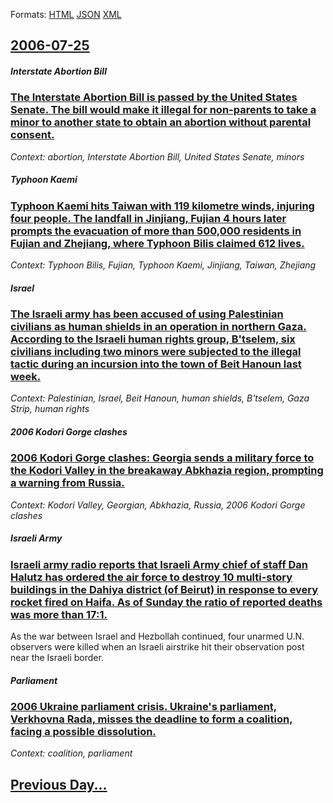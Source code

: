 
Formats: [HTML](2006/07/25/index.html)  [JSON](2006/07/25/index.json)  [XML](2006/07/25/index.xml)  

## [2006-07-25](/news/2006/07/25/index.md)

##### Interstate Abortion Bill
### [ The Interstate Abortion Bill is passed by the United States Senate. The bill would make it illegal for non-parents to take a minor to another state to obtain an abortion without parental consent. ](/news/2006/07/25/the-interstate-abortion-bill-is-passed-by-the-united-states-senate-the-bill-would-make-it-illegal-for-non-parents-to-take-a-minor-to-anoth.md)
_Context: abortion, Interstate Abortion Bill, United States Senate, minors_

##### Typhoon Kaemi
### [ Typhoon Kaemi hits Taiwan with 119 kilometre winds, injuring four people. The landfall in Jinjiang, Fujian 4 hours later prompts the evacuation of more than 500,000 residents in Fujian and Zhejiang, where Typhoon Bilis claimed 612 lives. ](/news/2006/07/25/typhoon-kaemi-hits-taiwan-with-119-kilometre-winds-injuring-four-people-the-landfall-in-jinjiang-fujian-4-hours-later-prompts-the-evacua.md)
_Context: Typhoon Bilis, Fujian, Typhoon Kaemi, Jinjiang, Taiwan, Zhejiang_

##### Israel
### [ The Israeli army has been accused of using Palestinian civilians as human shields in an operation in northern Gaza. According to the Israeli human rights group, B'tselem, six civilians including two minors were subjected to the illegal tactic during an incursion into the town of Beit Hanoun last week. ](/news/2006/07/25/the-israeli-army-has-been-accused-of-using-palestinian-civilians-as-human-shields-in-an-operation-in-northern-gaza-according-to-the-israel.md)
_Context: Palestinian, Israel, Beit Hanoun, human shields, B'tselem, Gaza Strip, human rights_

##### 2006 Kodori Gorge clashes
### [ 2006 Kodori Gorge clashes: Georgia sends a military force to the Kodori Valley in the breakaway Abkhazia region, prompting a warning from Russia. ](/news/2006/07/25/2006-kodori-gorge-clashes-georgia-sends-a-military-force-to-the-kodori-valley-in-the-breakaway-abkhazia-region-prompting-a-warning-from-r.md)
_Context: Kodori Valley,  Georgian, Abkhazia, Russia, 2006 Kodori Gorge clashes_

##### Israeli Army
### [ Israeli army radio reports that Israeli Army chief of staff Dan Halutz has ordered the air force to destroy 10 multi-story buildings in the Dahiya district (of Beirut) in response to every rocket fired on Haifa. As of Sunday the ratio of reported deaths was more than 17:1. ](/news/2006/07/25/israeli-army-radio-reports-that-israeli-army-chief-of-staff-dan-halutz-has-ordered-the-air-force-to-destroy-10-multi-story-buildings-in-the.md)
As the war between Israel and Hezbollah continued, four unarmed U.N. observers were killed when an Israeli airstrike hit their observation post near the Israeli border.

##### Parliament
### [ 2006 Ukraine parliament crisis. Ukraine's parliament, Verkhovna Rada, misses the deadline to form a coalition, facing a possible dissolution. ](/news/2006/07/25/2006-ukraine-parliament-crisis-ukraine-s-parliament-verkhovna-rada-misses-the-deadline-to-form-a-coalition-facing-a-possible-dissolutio.md)
_Context: coalition, parliament_

## [Previous Day...](/news/2006/07/24/index.md)

